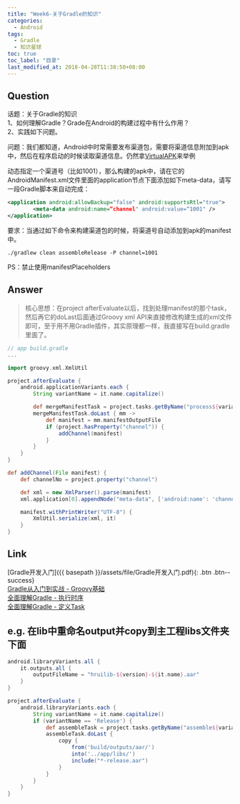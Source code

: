 ```yaml
---
title: "Week6-关于Gradle的知识"
categories:
  - Android
tags:
  - Gradle
  - 知识星球
toc: true
toc_label: "目录"
last_modified_at: 2018-04-28T11:38:50+08:00
---
```


## Question
话题：关于Gradle的知识  
1、如何理解Gradle？Grade在Android的构建过程中有什么作用？  
2、实践如下问题。  

问题：我们都知道，Android中时常需要发布渠道包，需要将渠道信息附加到apk中，然后在程序启动的时候读取渠道信息。仍然拿[VirtualAPK](https://github.com/didi/VirtualAPK)来举例

动态指定一个渠道号（比如1001），那么构建的apk中，请在它的AndroidManifest.xml文件里面的application节点下面添加如下meta-data，请写一段Gradle脚本来自动完成：

```xml
<application android:allowBackup="false" android:supportsRtl="true">
        <meta-data android:name=“channel" android:value=“1001" />
</application>
```

要求：当通过如下命令来构建渠道包的时候，将渠道号自动添加到apk的manifest中。

```shell
./gradlew clean assembleRelease -P channel=1001
```

PS：禁止使用manifestPlaceholders

## Answer
> 核心思想：在project afterEvaluate以后，找到处理manifest的那个task，然后再它的doLast后面通过Groovy xml API来直接修改构建生成的xml文件即可，至于用不用Gradle插件，其实原理都一样，我直接写在build.gradle里面了。

```groovy
// app build.gradle
...

import groovy.xml.XmlUtil

project.afterEvaluate {
    android.applicationVariants.each {
        String variantName = it.name.capitalize()

        def mergeManifestTask = project.tasks.getByName("process${variantName}Manifest")
        mergeManifestTask.doLast { mm ->
            def manifest = mm.manifestOutputFile
            if (project.hasProperty("channel")) {
                addChannel(manifest)
            }
        }
    }
}

def addChannel(File manifest) {
    def channelNo = project.property("channel")

    def xml = new XmlParser().parse(manifest)
    xml.application[0].appendNode("meta-data", ['android:name': 'channel', 'android:value': channelNo])

    manifest.withPrintWriter("UTF-8") {
        XmlUtil.serialize(xml, it)
    }
}
```

## Link

[Gradle开发入门]({{ basepath }}/assets/file/Gradle开发入门.pdf){: .btn .btn--success}  
[Gradle从入门到实战 - Groovy基础](https://blog.csdn.net/singwhatiwanna/article/details/76084580)  
[全面理解Gradle - 执行时序](https://blog.csdn.net/singwhatiwanna/article/details/78797506)  
[全面理解Gradle - 定义Task](https://blog.csdn.net/singwhatiwanna/article/details/78898113)  

## e.g. 在lib中重命名output并copy到主工程libs文件夹下面

```groovy
android.libraryVariants.all {
    it.outputs.all {
        outputFileName = "hruilib-${version}-${it.name}.aar"
    }
}

project.afterEvaluate {
    android.libraryVariants.each {
        String variantName = it.name.capitalize()
        if (variantName == 'Release') {
            def assembleTask = project.tasks.getByName("assemble${variantName}")
            assembleTask.doLast {
                copy {
                    from('build/outputs/aar/')
                    into('../app/libs/')
                    include("*-release.aar")
                }
            }
        }
    }
}
```
